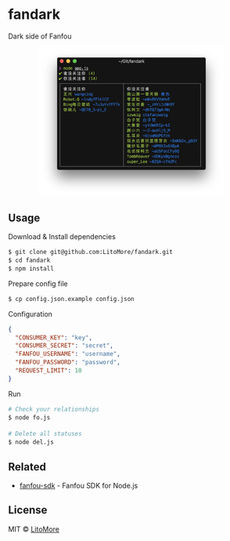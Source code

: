 # fandark

Dark side of Fanfou

<div align="center"><img width="75%" height="75%" src="https://raw.githubusercontent.com/LitoMore/fandark/master/screenshot.png" /></div>

## Usage

Download & Install dependencies

```bash
$ git clone git@github.com:LitoMore/fandark.git
$ cd fandark
$ npm install
```

Prepare config file

```bash
$ cp config.json.example config.json
```

Configuration

```json
{
  "CONSUMER_KEY": "key",
  "CONSUMER_SECRET": "secret",
  "FANFOU_USERNAME": "username",
  "FANFOU_PASSWORD": "password",
  "REQUEST_LIMIT": 10
}

```

Run

```bash
# Check your relationships
$ node fo.js

# Delete all statuses
$ node del.js
```

## Related

- [fanfou-sdk](https://github.com/LitoMore/fanfou-sdk-node) - Fanfou SDK for Node.js

## License

MIT © [LitoMore](https://github.com/LitoMore)
